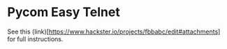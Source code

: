 # Pycom Easy Telnet
See this (link)[https://www.hackster.io/projects/fbbabc/edit#attachments] for full instructions.
